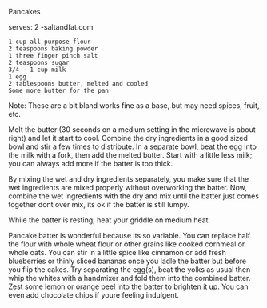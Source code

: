 Pancakes

serves: 2
-saltandfat.com

    1 cup all-purpose flour
    2 teaspoons baking powder
    1 three finger pinch salt
    2 teaspoons sugar
    3/4 - 1 cup milk
    1 egg
    2 tablespoons butter, melted and cooled
    Some more butter for the pan

Note: These are a bit bland works fine as a base, but may need spices, fruit, etc.


Melt the butter (30 seconds on a medium setting in the microwave is about right) and let it start to cool. Combine the dry ingredients in a good sized bowl and stir a few times to distribute. In a separate bowl, beat the egg into the milk with a fork, then add the melted butter. Start with a little less milk; you can always add more if the batter is too thick.

By mixing the wet and dry ingredients separately, you make sure that the wet ingredients are mixed properly without overworking the batter. Now, combine the wet ingredients with the dry and mix until the batter just comes together  dont over mix, its ok if the batter is still lumpy.

While the batter is resting, heat your griddle on medium heat.

Pancake batter is wonderful because its so variable. You can replace half the flour with whole wheat flour or other grains like cooked cornmeal or whole oats. You can stir in a little spice like cinnamon or add fresh blueberries or thinly sliced bananas once you ladle the batter but before you flip the cakes. Try separating the egg(s), beat the yolks as usual then whip the whites with a handmixer and fold them into the combined batter. Zest some lemon or orange peel into the batter to brighten it up. You can even add chocolate chips if youre feeling indulgent.

